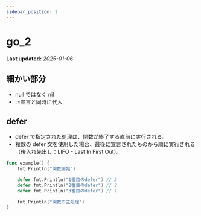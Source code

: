 ```yaml
---
sidebar_position: 2
---
```


# go_2

**Last updated:** _2025-01-06_

## 細かい部分

- null ではなく nil
- :=宣言と同時に代入

## defer

- defer で指定された処理は、関数が終了する直前に実行される。
- 複数の defer 文を使用した場合、最後に宣言されたものから順に実行される（後入れ先出し：LIFO - Last In First Out）。

```go
func example() {
    fmt.Println("関数開始")

    defer fmt.Println("1番目のdefer") // 3
    defer fmt.Println("2番目のdefer") // 2
    defer fmt.Println("3番目のdefer") // 1

    fmt.Println("関数の主処理")
}
```
